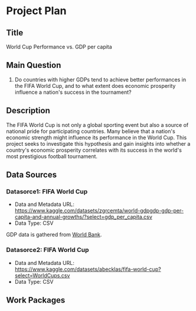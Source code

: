 # Project Plan

## Title

World Cup Performance vs. GDP per capita

## Main Question

1. Do countries with higher GDPs tend to achieve better performances in the FIFA World Cup, and to what extent does economic prosperity influence a nation's success in the tournament?

## Description

The FIFA World Cup is not only a global sporting event but also a source of national pride for participating countries. Many believe that a nation's economic strength might influence its performance in the World Cup. This project seeks to investigate this hypothesis and gain insights into whether a country's economic prosperity correlates with its success in the world's most prestigious football tournament. 

## Data Sources

### Datasorce1: FIFA World Cup

- Data and Metadata URL: https://www.kaggle.com/datasets/zgrcemta/world-gdpgdp-gdp-per-capita-and-annual-growths/?select=gdp_per_capita.csv
- Data Type: CSV

GDP data is gathered from [World Bank](https://data.worldbank.org/).

### Datasorce2: FIFA World Cup

- Data and Metadata URL: https://www.kaggle.com/datasets/abecklas/fifa-world-cup?select=WorldCups.csv
- Data Type: CSV

## Work Packages
